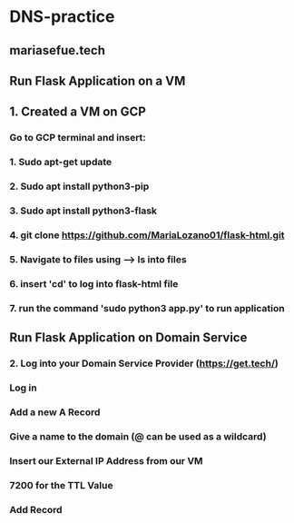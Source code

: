 # DNS-practice

## mariasefue.tech 

## Run Flask Application on a VM
## 1. Created a VM on GCP
### Go to GCP terminal and insert:
### 1. Sudo apt-get update
### 2. Sudo apt install python3-pip
### 3. Sudo apt install python3-flask
### 4. git clone https://github.com/MariaLozano01/flask-html.git
### 5. Navigate to files using --> ls into files
### 6. insert 'cd' to log into flask-html file
### 7. run the command 'sudo python3 app.py' to run application 

## Run Flask Application on Domain Service 
### 2. Log into your Domain Service Provider (https://get.tech/)
### Log in
### Add a new A Record
### Give a name to the domain (@ can be used as a wildcard)
### Insert our External IP Address from our VM
### 7200 for the TTL Value
### Add Record
